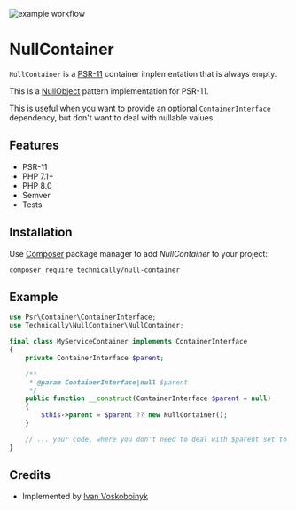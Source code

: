 ![example workflow](https://github.com/technically-php/null-container/actions/workflows/test.yml/badge.svg)

# NullContainer

`NullContainer` is a [PSR-11](https://www.php-fig.org/psr/psr-11/) container implementation that is always empty.

This is a [NullObject](https://en.wikipedia.org/wiki/Null_object_pattern) pattern implementation for PSR-11.

This is useful when you want to provide an optional `ContainerInterface` dependency, 
but don't want to deal with nullable values.

## Features

- PSR-11
- PHP 7.1+
- PHP 8.0
- Semver
- Tests

## Installation

Use [Composer](https://getcomposer.org/) package manager to add *NullContainer* to your project:

```
composer require technically/null-container
```

## Example

```php
use Psr\Container\ContainerInterface;
use Technically\NullContainer\NullContainer;

final class MyServiceContainer implements ContainerInterface
{
    private ContainerInterface $parent;

    /**
     * @param ContainerInterface|null $parent
     */
    public function __construct(ContainerInterface $parent = null)
    {
        $this->parent = $parent ?? new NullContainer();
    }

    // ... your code, where you don't need to deal with $parent set to `null`.
}
```

## Credits

- Implemented by [Ivan Voskoboinyk](https://github.com/e1himself)
